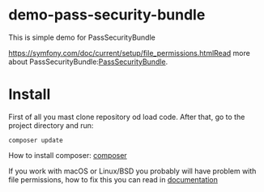 # demo-pass-security-bundle

This is simple demo for PassSecurityBundle

https://symfony.com/doc/current/setup/file_permissions.htmlRead more about PassSecurityBundle:[PassSecurityBundle](https://github.com/Nidhognit/PassSecurityBundle).

# Install

First of all you mast clone repository od load code.
After that, go to the project directory and run:
```
composer update
```

How to install composer: [composer](https://getcomposer.org/doc/00-intro.md)

If you work with macOS or Linux/BSD you probably will have problem with file permissions, how to fix this you can read in [documentation]()